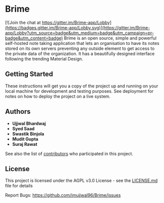 # Brime

[![Join the chat at https://gitter.im/Brime-app/Lobby](https://badges.gitter.im/Brime-app/Lobby.svg)](https://gitter.im/Brime-app/Lobby?utm_source=badge&utm_medium=badge&utm_campaign=pr-badge&utm_content=badge)
Brime is an open source, simple and powerful self-hosted note taking application that lets an organisation to have its notes stored on its own servers preventing any outside element to get access to the private data of the organization. It has a beautifully designed interface following the trending Material Design.

## Getting Started

These instructions will get you a copy of the project up and running on your local machine for development and testing purposes. See deployment for notes on how to deploy the project on a live system.


## Authors

* **Ujjwal Bhardwaj** 
* **Syed Saad** 
* **Swastik Binjola** 
* **Mudit Gupta**
* **Suraj Rawat**

See also the list of [contributors](https://github.com/imujjwal96/Brime/contributors) who participated in this project.

## License

This project is licensed under the AGPL v3.0 License - see the [LICENSE.md](LICENSE.md) file for details

Report Bugs: https://github.com/imujjwal96/Brime/issues



